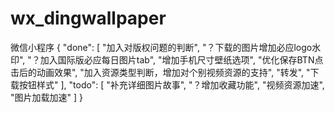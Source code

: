 # wx_dingwallpaper
微信小程序
{
  "done": [
    "加入对版权问题的判断",
    "？下载的图片增加必应logo水印",
    "？加入国际版必应每日图片tab",
    "增加手机尺寸壁纸选项",
    "优化保存BTN点击后的动画效果",
    "加入资源类型判断，增加对个别视频资源的支持",
    "转发",
    "下载按钮样式"
  ],
  "todo": [
    "补充详细图片故事",
    "？增加收藏功能",
    "视频资源加速",
    "图片加载加速"
  ]
}
